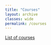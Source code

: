 ```yaml
---
title: "Courses"
layout: archive
classes: wide
permalink: /courses
---
```

<a href="/courses/list-of-coursees.pdf">List of courses</a>
